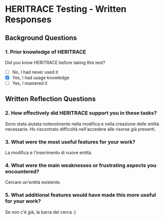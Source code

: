 # HERITRACE Testing - Written Responses

## Background Questions

### 1. Prior knowledge of HERITRACE
Did you know HERITRACE before taking this test?
- [ ] No, I had never used it
- [x] Yes, I had usage knowledge
- [ ] Yes, I mastered it

## Written Reflection Questions

### 2\. How effectively did HERITRACE support you in these tasks?

Sono stata aiutata notevolmente nella modifica e nella creazione delle entità necessarie. Ho riscontrato difficoltà nell'accedere alle risorse già presenti. 



### 3\. What were the most useful features for your work?



La modifica e l'inserimento di nuove entità. 

### 4\. What were the main weaknesses or frustrating aspects you encountered?



Cercare un'entità esistente. 

### 5\. What additional features would have made this more useful for your work?

Se non c'è già, la barra del cerca :) 